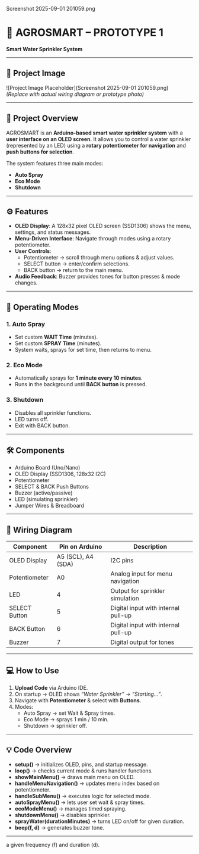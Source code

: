 Screenshot 2025-09-01 201059.png

# 🌱 AGROSMART – PROTOTYPE 1  
**Smart Water Sprinkler System**

---

## 📸 Project Image  
![Project Image Placeholder](Screenshot 2025-09-01 201059.png)  
*(Replace with actual wiring diagram or prototype photo)*  

---

## 📖 Project Overview  
AGROSMART is an **Arduino-based smart water sprinkler system** with a **user interface on an OLED screen**. It allows you to control a water sprinkler (represented by an LED) using a **rotary potentiometer for navigation** and **push buttons for selection**.  

The system features three main modes:  
- **Auto Spray**  
- **Eco Mode**  
- **Shutdown**  

---

## ⚙️ Features  

- **OLED Display**: A 128x32 pixel OLED screen (SSD1306) shows the menu, settings, and status messages.  
- **Menu-Driven Interface**: Navigate through modes using a rotary potentiometer.  
- **User Controls**:  
  - Potentiometer → scroll through menu options & adjust values.  
  - SELECT button → enter/confirm selections.  
  - BACK button → return to the main menu.  
- **Audio Feedback**: Buzzer provides tones for button presses & mode changes.  

---

## 🚀 Operating Modes  

### 1. Auto Spray  
- Set custom **WAIT Time** (minutes).  
- Set custom **SPRAY Time** (minutes).  
- System waits, sprays for set time, then returns to menu.  

### 2. Eco Mode  
- Automatically sprays for **1 minute every 10 minutes**.  
- Runs in the background until **BACK button** is pressed.  

### 3. Shutdown  
- Disables all sprinkler functions.  
- LED turns off.  
- Exit with BACK button.  

---

## 🛠️ Components  

- Arduino Board (Uno/Nano)  
- OLED Display (SSD1306, 128x32 I2C)  
- Potentiometer  
- SELECT & BACK Push Buttons  
- Buzzer (active/passive)  
- LED (simulating sprinkler)  
- Jumper Wires & Breadboard  

---

## 🔌 Wiring Diagram  

| Component        | Pin on Arduino | Description |
|------------------|----------------|-------------|
| OLED Display     | A5 (SCL), A4 (SDA) | I2C pins |
| Potentiometer    | A0 | Analog input for menu navigation |
| LED              | 4  | Output for sprinkler simulation |
| SELECT Button    | 5  | Digital input with internal pull-up |
| BACK Button      | 6  | Digital input with internal pull-up |
| Buzzer           | 7  | Digital output for tones |

---

## 💻 How to Use  

1. **Upload Code** via Arduino IDE.  
2. On startup → OLED shows *“Water Sprinkler”* → *“Starting...”*.  
3. Navigate with **Potentiometer** & select with **Buttons**.  
4. Modes:  
   - Auto Spray → set Wait & Spray times.  
   - Eco Mode → sprays 1 min / 10 min.  
   - Shutdown → sprinkler off.  

---

## 💡 Code Overview  

- **setup()** → initializes OLED, pins, and startup message.  
- **loop()** → checks current mode & runs handler functions.  
- **showMainMenu()** → draws main menu on OLED.  
- **handleMenuNavigation()** → updates menu index based on potentiometer.  
- **handleSubMenu()** → executes logic for selected mode.  
- **autoSprayMenu()** → lets user set wait & spray times.  
- **ecoModeMenu()** → manages timed spraying.  
- **shutdownMenu()** → disables sprinkler.  
- **sprayWater(durationMinutes)** → turns LED on/off for given duration.  
- **beep(f, d)** → generates buzzer tone.  

---
a given frequency (f) and duration (d).
